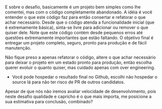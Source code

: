 E sobre o desafio, basicamente é um projeto bem simples como lhe comentei, mas com o código completamente abandonado. A idéia é você entender o que este código faz para então consertar e refatorar o que achar necessário. Desde que o código atenda a funcionalidade inicial (que é extremamente básica), sinta-se livre para adicionar ou remover o que quiser dele. Note que este código contém desde pequenos erros até questões extremamente importantes que estão faltando. O objetivo final é entregar um projeto completo, seguro, pronto para produção e de fácil manutenção.

Não fique preso a apenas refatorar o código, altere o que achar necessário para deixar o projeto em um estado pronto para produção, então escolha querer evoluir o quanto quiser, mas cuidado apenas com over engineering.

* Você pode hospedar o resultado final no Github, escolhi não hospedar o source lá para não ter risco de PR de outros candidatos.

Apesar de que nós não iremos avaliar velocidade de desenvolvimento, pois neste desafio qualidade e capricho é o que mais importa, me posicione a sua estimativa para conclusão, combinado?